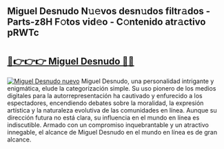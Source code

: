 ## Miguel Desnudo N𝚞𝚎vos desn𝚞dos filtr𝚊dos - Parts-z8H F𝚘tos vid𝚎o - C𝚘ntenido atr𝚊ctivo pRWTc

# <h2><a href="http://mb08ma.tromn.icu/?c=Miguel+Desnudo">🔗👉👉👉 Miguel Desnudo 🔗🔗</a></h2>

[![Miguel Desnudo nuevo](https://i.imgur.com/pEAQMta.gif)](http://mb08ma.tromn.icu/?c=Miguel+Desnudo)
Miguel Desnudo, una personalidad intrigante y enigmática, elude la categorización simple. Su uso pionero de los medios digitales para la autorrepresentación ha cautivado y enfurecido a los espectadores, encendiendo debates sobre la moralidad, la expresión artística y la naturaleza evolutiva de las comunidades en línea. Aunque su dirección futura no está clara, su influencia en el mundo en línea es indiscutible. Armado con un compromiso inquebrantable y un atractivo innegable, el alcance de Miguel Desnudo en el mundo en línea es de gran alcance.
